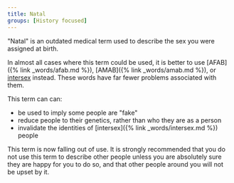 ```yaml
---
title: Natal
groups: [History focused]
---
```


"Natal" is an outdated medical term used to describe the sex you were assigned at birth. 

In almost all cases where this term could be used, it is better to use [AFAB]({% link _words/afab.md %}), [AMAB]({% link _words/amab.md %}), or [intersex](https://en.wikipedia.org/wiki/Intersex) instead. These words have far fewer problems associated with them.
 
This term can can:
- be used to imply some people are "fake"
- reduce people to their genetics, rather than who they are as a person
- invalidate the identities of [intersex]({% link _words/intersex.md %}) people

This term is now falling out of use. It is strongly recommended that you do not use this term to describe other people unless you are absolutely sure they are happy for you to do so, and that other people around you will not be upset by it.
